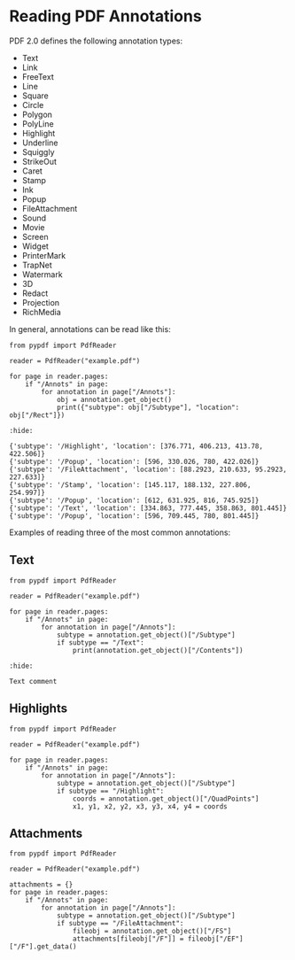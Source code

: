 # Reading PDF Annotations

PDF 2.0 defines the following annotation types:

* Text
* Link
* FreeText
* Line
* Square
* Circle
* Polygon
* PolyLine
* Highlight
* Underline
* Squiggly
* StrikeOut
* Caret
* Stamp
* Ink
* Popup
* FileAttachment
* Sound
* Movie
* Screen
* Widget
* PrinterMark
* TrapNet
* Watermark
* 3D
* Redact
* Projection
* RichMedia

In general, annotations can be read like this:

```{testcode}
from pypdf import PdfReader

reader = PdfReader("example.pdf")

for page in reader.pages:
    if "/Annots" in page:
        for annotation in page["/Annots"]:
            obj = annotation.get_object()
            print({"subtype": obj["/Subtype"], "location": obj["/Rect"]})
```

```{testoutput}
:hide:

{'subtype': '/Highlight', 'location': [376.771, 406.213, 413.78, 422.506]}
{'subtype': '/Popup', 'location': [596, 330.026, 780, 422.026]}
{'subtype': '/FileAttachment', 'location': [88.2923, 210.633, 95.2923, 227.633]}
{'subtype': '/Stamp', 'location': [145.117, 188.132, 227.806, 254.997]}
{'subtype': '/Popup', 'location': [612, 631.925, 816, 745.925]}
{'subtype': '/Text', 'location': [334.863, 777.445, 358.863, 801.445]}
{'subtype': '/Popup', 'location': [596, 709.445, 780, 801.445]}
```

Examples of reading three of the most common annotations:

## Text

```{testcode}
from pypdf import PdfReader

reader = PdfReader("example.pdf")

for page in reader.pages:
    if "/Annots" in page:
        for annotation in page["/Annots"]:
            subtype = annotation.get_object()["/Subtype"]
            if subtype == "/Text":
                print(annotation.get_object()["/Contents"])
```

```{testoutput}
:hide:

Text comment
```

## Highlights

```{testcode}
from pypdf import PdfReader

reader = PdfReader("example.pdf")

for page in reader.pages:
    if "/Annots" in page:
        for annotation in page["/Annots"]:
            subtype = annotation.get_object()["/Subtype"]
            if subtype == "/Highlight":
                coords = annotation.get_object()["/QuadPoints"]
                x1, y1, x2, y2, x3, y3, x4, y4 = coords
```

## Attachments

```{testcode}
from pypdf import PdfReader

reader = PdfReader("example.pdf")

attachments = {}
for page in reader.pages:
    if "/Annots" in page:
        for annotation in page["/Annots"]:
            subtype = annotation.get_object()["/Subtype"]
            if subtype == "/FileAttachment":
                fileobj = annotation.get_object()["/FS"]
                attachments[fileobj["/F"]] = fileobj["/EF"]["/F"].get_data()
```
